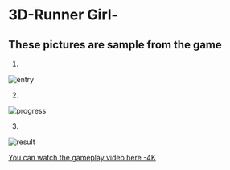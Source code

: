 # 3D-Runner Girl-

## These pictures are sample from the game
1.
![entry](https://user-images.githubusercontent.com/44783933/222517185-ea9ce460-1015-4bba-a9b8-f414c555f735.png)

2.
![progress](https://user-images.githubusercontent.com/44783933/222517188-086a9835-96c3-4741-b25c-b656a67d093d.png)

3.
![result](https://user-images.githubusercontent.com/44783933/222517179-cfe3f694-4a2c-4e46-b284-fdf836413bbf.png)

[You can watch the gameplay video here -4K](https://www.youtube.com/watch?v=cfeU9mTzBr0)
